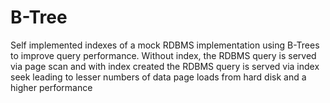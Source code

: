 # B-Tree

Self implemented indexes of a mock RDBMS implementation using B-Trees to improve query performance. Without
index, the RDBMS query is served via page scan and with index created the RDBMS query is served via index seek
leading to lesser numbers of data page loads from hard disk and a higher performance
